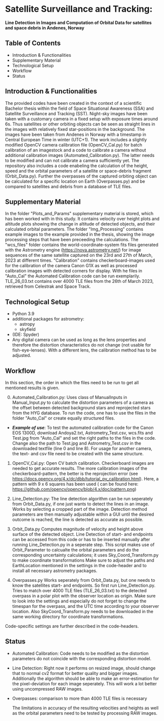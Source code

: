 # **Satellite Surveillance and Tracking**: 
**Line Detection in Images and Computation of Orbital Data for satellites and space debris in Andenes, Norway**

## Table of Contents
* Introduction & Functionalities
* Supplementary Material
* Technological Setup
* Workflow
* Status


## Introduction & Functionalities 
The provided codes have been created in the context of a scientific Bachelor thesis within the field of Space Situational Awareness (SSA) and Satellite Surveillance and Tracking (SST). Night-sky images have been taken with a customary camera in a fixed setup with exposure times around 6s. Thus satellites or other orbiting objects can be seen as straight lines in the images with relatively fixed star-positions in the background.
The images have been taken from Andenes in Norway with a timestamp in Central European Time in winter (UTC+1).
The work includes a slightly modified OpenCV camera calibration file (OpenCV_Cal.py) for batch calibration of an imagestock and a code to calibrate a camera without additional calibration images (Automated_Calibration.py). The latter needs to be modified and can not calibrate a camera sufficiently yet. 
The repository also includes a code enabeling the calculation of the height, speed and the orbital parameters of a satellite or space-debris fragment (Orbit_Data.py). 
Further the overpasses of the captured orbiting object can be calculated for a specific location on Earth (Overpasses.py) and be compared to satellites and debris from a database of TLE files.

## Supplementary Material
 In the folder "Plots_and_Params" supplementary material is stored, which has been worked with in this study. It contains velocity over height plots and altitude plots showing the change in altitude of detected objects, and their calculated orbital parameters.
The folder "Img_Processing" contains example images to the example provided in the thesis, showing the image processing steps that have been preceeding the calculations.
The "wcs_files" folder contains the world-coordinate-system fits files generated with the Astrometry engine (https://nova.astrometry.net/) for image sequences of the same satellite captured on the 23rd and 27th of March, 2023 at different times.
"Calibration" contains checkerboard-images used for the calibration of the camera Canon G1X as well as processed calibration images with detected corners for display.
With he files in "Auto_Cal" the Automated Calibration code can be run exemplarily.
TLE_26_03.txt contains over 4000 TLE files from the 26th of March 2023, retrieved from Celestrak and Space Track. 

## Technological Setup
* Python 3.9
* additional packages for astrometry:
  * astropy
  * skyfield
* (IDE: Spyder)
* Any digital camera can be used as long as the lens properties and therefore the distortion characteristics do not change
(not usable for fish-eye-lenses). With a different lens, the calibration method has to be adjusted.

## Workflow
In this section, the order in which the files need to be run to get all mentioned results is given. 

0. Automated_Calibration.py:
  Uses class of ManualInputs in Manual_Input.py to calculate the distortion parameters of a camera as the offset between detected           background stars and reprojected stars from the HYG database.
  To run the code, one has to use the files in the folder "Auto_Cal" or create equally structured files.
  * ***Example of use***:
      To test the automated calibration code for the Canon EOS 1300D, download Andoya2.txt, Astrometry_Test.csv, wcs.fits and Test.jpg from "Auto_Cal"  and set the right paths to the files in the code. Change also the path to Test.jpg and Astrometry_Test.csv in the downloaded  textfile (line 0 and line 8). 
      For usage for another camera, the text- and csv file need to be created with the same structure.
  
1. OpenCV_Cal.py:
   Open CV batch calibration. Checkerboard images are needed to get accurate results. The more calibration images of the checkerboard-pattern, the better is the reprojection error (see https://docs.opencv.org/4.x/dc/dbb/tutorial_py_calibration.html).
Here, a pattern with 9 x 6 squares has been used ( can be found here: https://github.com/opencv/opencv/blob/4.x/doc/pattern.png)
    
2. Line_Detection.py:
  The line detection algorithm can be run seperately from Orbit_Data.py, if one just wants to detect the lines in an image.
  Works by selecting a cropped part of the image. Detection method parameters are then manually adjustable within a GUI until the desired   outcome is reached, the line is detected as accurate as possible.

3. Orbit_Data.py
   Computes magnitude of velocity and height above surface of the detected object. Line Detection of start- and endpoints can be accessed    from this code or has to be inserted manually after running Line_Detection.py in a seperate step.
    This script makes use of Orbit_Parameter to calcualte the orbital parameters and do the corresponding uncertainty calculations;
    it uses Sky_Coord_Transform.py to make coordinate transformations
    Make sure to adjust the paths and EarthLocation mentioned in the settings in the code-header and to install all necessary astrometry      packages.

5. Overpasses.py
   Works seperately from Orbit_Data.py, but one needs to know the satellites start- and endpoints.
   So first run Line_Detection.py.
   Tries to match over 4000 TLE files (TLE_26_03.txt) to the detected overpass in a polar plot with the observer location as origin.
   Make sure to look into the settings and especially do not forget to change the timespan for the overpass, and the UTC time according      to your observer location. Also SkyCoord_Transform.py needs to be downloaded in the same working directory for coordinate         transformations.

   
Code-specific settings are further described in the code-headers.

## Status
* Automated Calibration:
  Code needs to be modified as the distortion parameters do not coincide with the corresponding distortion model.
  
* Line Detection:
  Right now it performs on resized image, should change that to normal cv2 format for better quality and bigger images.
  Additionally the algorithm should be able to make an error-estimation for the pixel-deviation for each image seperately.
  This will work a lot better using uncompressed RAW images.

* Overpasses: comparison to more than 4000 TLE files is necessary

  The limitations in accuracy of the resulting velocities and heights as well as the orbital parameters need to be tested by processing RAW images.
  
